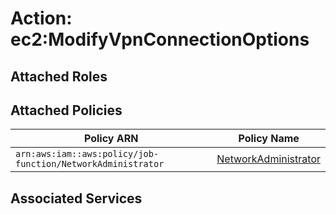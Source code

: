 # Action: ec2:ModifyVpnConnectionOptions

## Attached Roles

## Attached Policies

| Policy ARN | Policy Name |
|------------|-------------|
| `arn:aws:iam::aws:policy/job-function/NetworkAdministrator` | [NetworkAdministrator](../policies.md#networkadministrator) |

## Associated Services

